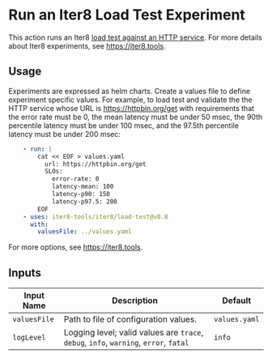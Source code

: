 # Run an Iter8 Load Test Experiment

This action runs an Iter8 [load test against an HTTP service](https://iter8.tools/0.8/tutorials/load-test-http/usage/). For more details about Iter8 experiments, see <https://iter8.tools>.

## Usage

Experiments are expressed as helm charts. Create a values file to define experiment specific values. For example, to load test and validate the the HTTP service whose URL is <https://httpbin.org/get> with requirements that the error rate must be 0, the mean latency must be under 50 msec, the 90th percentile latency must be under 100 msec, and the 97.5th percentile latency must be under 200 msec:

``` yaml
    - run: |
        cat << EOF > values.yaml
          url: https://httpbin.org/get
          SLOs:
            error-rate: 0
            latency-mean: 100
            latency-p90: 150
            latency-p97.5: 200
        EOF
    - uses: iter8-tools/iter8/load-test@v0.8
      with:
        valuesFile: ../values.yaml
```

For more options, see <https://iter8.tools>.

## Inputs

| Input Name | Description | Default |
| ---------- | ----------- | ------- |
| `valuesFile` | Path to file of configuration values. | `values.yaml` |
| `logLevel` | Logging level; valid values are `trace`, `debug`, `info`, `warning`, `error`, `fatal` | `info` |
